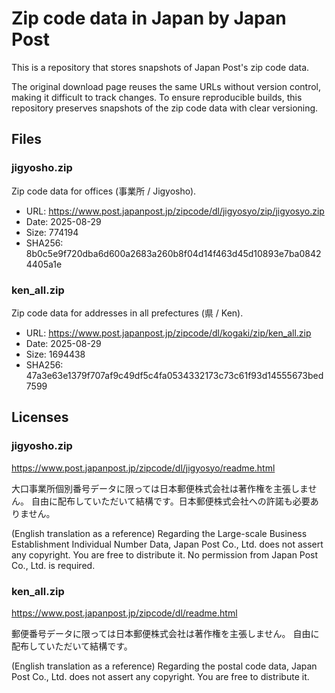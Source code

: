 # Zip code data in Japan by Japan Post

This is a repository that stores snapshots of Japan Post's zip code data.

The original download page reuses the same URLs without version control,
making it difficult to track changes. To ensure reproducible builds,
this repository preserves snapshots of the zip code data with clear versioning.

## Files

### jigyosho.zip

Zip code data for offices (事業所 / Jigyosho).

*   URL: https://www.post.japanpost.jp/zipcode/dl/jigyosyo/zip/jigyosyo.zip
*   Date: 2025-08-29
*   Size: 774194
*   SHA256: 8b0c5e9f720dba6d600a2683a260b8f04d14f463d45d10893e7ba08424405a1e

### ken_all.zip

Zip code data for addresses in all prefectures (県 / Ken).

*   URL: https://www.post.japanpost.jp/zipcode/dl/kogaki/zip/ken_all.zip
*   Date: 2025-08-29
*   Size: 1694438
*   SHA256: 47a3e63e1379f707af9c49df5c4fa0534332173c73c61f93d14555673bed7599

## Licenses

### jigyosho.zip

https://www.post.japanpost.jp/zipcode/dl/jigyosyo/readme.html

大口事業所個別番号データに限っては日本郵便株式会社は著作権を主張しません。
自由に配布していただいて結構です。日本郵便株式会社への許諾も必要ありません。

(English translation as a reference) Regarding the Large-scale Business
Establishment Individual Number Data, Japan Post Co., Ltd. does not assert any
copyright. You are free to distribute it. No permission from Japan Post Co.,
Ltd. is required.

### ken_all.zip

https://www.post.japanpost.jp/zipcode/dl/readme.html

郵便番号データに限っては日本郵便株式会社は著作権を主張しません。
自由に配布していただいて結構です。

(English translation as a reference) Regarding the postal code data, Japan Post
Co., Ltd. does not assert any copyright. You are free to distribute it.
